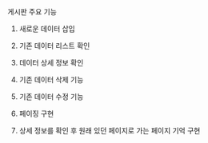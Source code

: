 게시판 주요 기능

1. 새로운 데이터 삽입

2. 기존 데이터 리스트 확인

3. 데이터 상세 정보 확인

4. 기존 데이터 삭제 기능

5. 기존 데이터 수정 기능

6. 페이징 구현

7. 상세 정보를 확인 후 원래 있던 페이지로 가는 페이지 기억 구현
